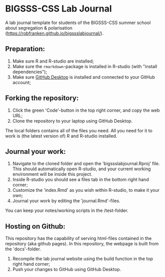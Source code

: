 # BIGSSS-CSS Lab Journal
A lab journal template for students of the BIGSSS-CSS summer school about segregation & polarisation (https://robfranken.github.io/bigssslabjournal/).


## Preparation:

1. Make sure R and R-studio are installed;
2. Make sure the `rmarkdown`-package is installed in R-studio (with "install dependencies");
3. Make sure [GitHub Desktop](https://desktop.github.com) is installed and connected to your GitHub account;

## Forking the repository:

1. Click the green 'Code'-button in the top right corner, and copy the web URL;
2. Clone the repository to your laptop using GitHub Desktop.

The local folders contains all of the files you need. All you need for it to work is (the latest version of) R and R-studio installed.

## Journal your work:

1. Navigate to the cloned folder and open the 'bigssslabjournal.Rproj' file. This should automatically open R-studio, and your current working environment will be inside this project.
2. Inside R-studio you should see a files tab in the bottom right hand corner; 
3. Customize the 'index.Rmd' as you wish within R-studio, to make it your own;
4. Journal your work by editing the 'journal.Rmd'-files.

You can keep your notes/working scripts in the /test-folder.

## Hosting on Github:

This repository has the capability of serving html-files contained in the repository (aka github pages).
In this repository, the webpage is built from the 'docs'-folder.

1. Recompile the lab journal website using the build function in the top right hand corner;
2. Push your changes to GitHub using GitHub Desktop.
